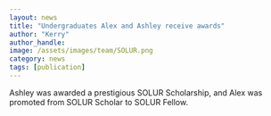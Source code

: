 ```yaml
---
layout: news
title: "Undergraduates Alex and Ashley receive awards"
author: "Kerry"
author_handle: 
image: /assets/images/team/SOLUR.png
category: news
tags: [publication]
---
```

Ashley was awarded a prestigious SOLUR Scholarship, and Alex was promoted from SOLUR Scholar to SOLUR Fellow.